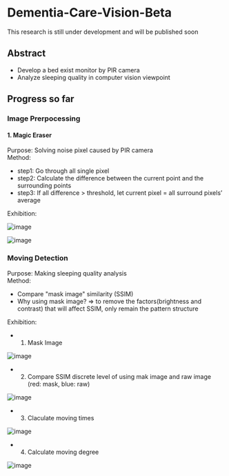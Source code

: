 # Dementia-Care-Vision-Beta
 
This research is still under development and will be published soon

## Abstract

- Develop a bed exist monitor by PIR camera
- Analyze sleeping quality in computer vision viewpoint

## Progress so far
### Image Prerpocessing
#### 1. Magic Eraser

Purpose: Solving noise pixel caused by PIR camera<br>
Method: 
- step1: Go through all single pixel
- step2: Calculate the difference between the current point and the surrounding points
- step3: If all difference > threshold, let current pixel = all surround pixels’ average


Exhibition: 


![image](https://user-images.githubusercontent.com/56544982/147921171-7d7d4cd5-0028-40a6-a597-b28d9fed2fec.png)


![image](https://user-images.githubusercontent.com/56544982/147922056-4afca771-693d-4393-b1d5-3ed6c463ad08.png)


### Moving Detection

Purpose: Making sleeping quality analysis<br>
Method:
- Compare "mask image" similarity (SSIM) 
- Why using mask image? => to remove the factors(brightness and contrast) that will affect SSIM, only remain the pattern structure

Exhibition:

- 1. Mask Image

![image](https://user-images.githubusercontent.com/56544982/147926987-02e70bef-9e99-4a9b-83fc-f75a68c9a147.png)

- 2. Compare SSIM discrete level of using mak image and raw image (red: mask, blue: raw)

![image](https://user-images.githubusercontent.com/56544982/147926620-48c2f4e2-40b6-4c28-b4c3-7057c8e08daa.png)

- 3. Claculate moving times

![image](https://user-images.githubusercontent.com/56544982/147926773-f25537ed-c58e-490a-a0c6-90082427a394.png)

- 4. Calculate moving degree

![image](https://user-images.githubusercontent.com/56544982/147926796-cc4ed3cb-5b92-4f11-a020-e0e03b5cd778.png)
















